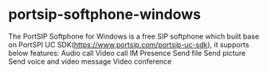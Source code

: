 # portsip-softphone-windows
The PortSIP Softphone for Windows is a free SIP softphone which built base on PortSPI UC SDK(https://www.portsip.com/portsip-uc-sdk), it supports below features:
Audio call
Video call
IM
Presence
Send file
Send picture
Send voice and video message
Video conference
